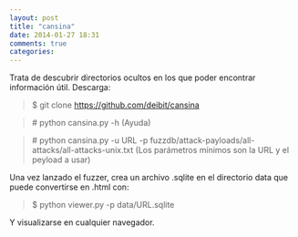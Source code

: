 ```yaml
---
layout: post
title: "cansina"
date: 2014-01-27 18:31
comments: true
categories: 
---
```

Trata de descubrir directorios ocultos en los que poder encontrar información útil. Descarga:

>$ git clone https://github.com/deibit/cansina

>\# python cansina.py -h (Ayuda)

>\# python cansina.py -u URL -p fuzzdb/attack-payloads/all-attacks/all-attacks-unix.txt (Los parámetros mínimos son la URL y el peyload a usar)

Una vez lanzado el fuzzer, crea un archivo .sqlite en el directorio data que puede convertirse en .html con:

>$ python viewer.py -p data/URL.sqlite

Y visualizarse en cualquier navegador.

